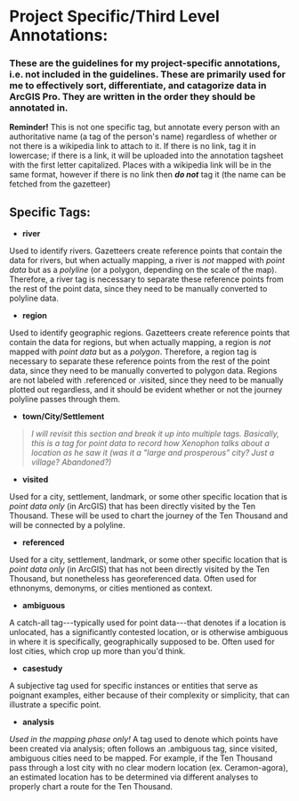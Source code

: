 # Project Specific/Third Level Annotations: 
### These are the guidelines for my project-specific annotations, i.e. not included in the guidelines. These are primarily used for me to effectively sort, differentiate, and catagorize data in ArcGIS Pro. They are written in the order they should be annotated in.
**Reminder!**
This is not one specific tag, but annotate every person with an authoritative name (a tag of the person's name) regardless of whether or not there is a wikipedia link to attach to it. If there is no link, tag it in lowercase; if there is a link, it will be uploaded into the annotation tagsheet with the first letter capitalized. Places with a wikipedia link will be in the same format, however if there is no link then ***do not*** tag it (the name can be fetched from the gazetteer)

## Specific Tags:
* **river**

Used to identify rivers. Gazetteers create reference points that contain the data for rivers, but when actually mapping, a river is _not_ mapped with _point data_ but as a _polyline_ (or a polygon, depending on the scale of the map). Therefore, a river tag is necessary to separate these reference points from the rest of the point data, since they need to be manually converted to polyline data.

* **region**

Used to identify geographic regions. Gazetteers create reference points that contain the data for regions, but when actually mapping, a region is _not_ mapped with _point data_ but as a _polygon_. Therefore, a region tag is necessary to separate these reference points from the rest of the point data, since they need to be manually converted to polygon data. Regions are not labeled with .referenced or .visited, since they need to be manually plotted out regardless, and it should be evident whether or not the journey polyline passes through them.

* **town/City/Settlement**

> _I will revisit this section and break it up into multiple tags. Basically, this is a tag for point data to record how Xenophon talks about a location as he saw it (was it a "large and prosperous" city? Just a village? Abandoned?)_

* **visited**

Used for a city, settlement, landmark, or some other specific location that is _point data only_ (in ArcGIS) that has been directly visited by the Ten Thousand. These will be used to chart the journey of the Ten Thousand and will be connected by a polyline.

* **referenced**

Used for a city, settlement, landmark, or some other specific location that is _point data only_ (in ArcGIS) that has  not been directly visited by the Ten Thousand, but nonetheless has georeferenced data. Often used for ethnonyms, demonyms, or cities mentioned as context.

* **ambiguous**

A catch-all tag---typically used for point data---that denotes if a location is unlocated, has a significantly contested location, or is otherwise ambiguous in where it is specifically, geographically supposed to be. Often used for lost cities, which crop up more than you'd think.

* **casestudy**

A subjective tag used for specific instances or entities that serve as poignant examples, either because of their complexity or simplicity, that can illustrate a specific point.

* **analysis**

_Used in the mapping phase only!_ A tag used to denote which points have been created via analysis; often follows an .ambiguous tag, since visited, ambiguous cities need to be mapped. For example, if the Ten Thousand pass through a lost city with no clear modern location (ex. Ceramon-agora), an estimated location has to be determined via different analyses to properly chart a route for the Ten Thousand.
